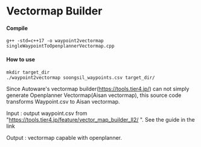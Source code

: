 # Vectormap Builder

#### Compile
    g++ -std=c++17 -o waypoint2vectormap singleWaypointToOpenplannerVectormap.cpp
#### How to use
    mkdir target_dir
    ./waypoint2vectormap soongsil_waypoints.csv target_dir/

Since Autoware's vectormap builder(https://tools.tier4.jp/) can not simply generate Openplanner Vectormap(Aisan vectormap), this source code transforms Waypoint.csv to Aisan vectormap.

Input : output waypoint.csv from "https://tools.tier4.jp/feature/vector_map_builder_ll2/ ". See the guide in the link

Output : vectormap capable with openplanner.
